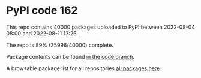 # PyPI code 162

This repo contains 40000 packages uploaded to PyPI between 
2022-08-04 08:00 and 2022-08-11 13:26.

The repo is 89% (35996/40000) complete.

Package contents can be found [in the code branch](https://github.com/pypi-data/pypi-mirror-162/tree/code/packages).

A browsable package list for all repositories [all packages here](https://pypi-data.github.io/website/repositories/pypi-mirror-162).


